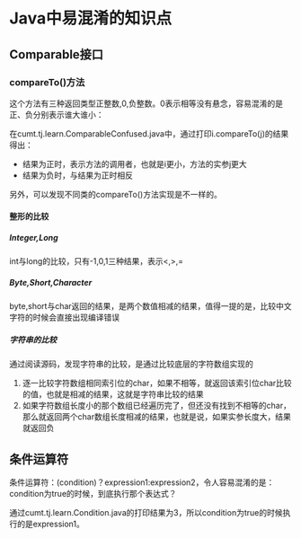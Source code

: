 # Java中易混淆的知识点

## Comparable接口

### compareTo()方法

这个方法有三种返回类型正整数,0,负整数。0表示相等没有悬念，容易混淆的是正、负分别表示谁大谁小：

在cumt.tj.learn.ComparableConfused.java中，通过打印i.compareTo(j)的结果得出：

- 结果为正时，表示方法的调用者，也就是i更小，方法的实参j更大
- 结果为负时，与结果为正时相反

另外，可以发现不同类的compareTo()方法实现是不一样的。

#### 整形的比较

##### Integer,Long

int与long的比较，只有-1,0,1三种结果，表示<,>,=

##### Byte,Short,Character

byte,short与char返回的结果，是两个数值相减的结果，值得一提的是，比较中文字符的时候会直接出现编译错误

##### 字符串的比较

通过阅读源码，发现字符串的比较，是通过比较底层的字符数组实现的

1. 逐一比较字符数组相同索引位的char，如果不相等，就返回该索引位char比较的值，也就是相减的结果，这就是字符串比较的结果
2. 如果字符数组长度小的那个数组已经遍历完了，但还没有找到不相等的char，那么就返回两个char数组长度相减的结果，也就是说，如果实参长度大，结果就返回负

## 条件运算符

条件运算符：(condition)？expression1:expression2，令人容易混淆的是：condition为true的时候，到底执行那个表达式？

通过cumt.tj.learn.Condition.java的打印结果为3，所以condition为true的时候执行的是expression1。
